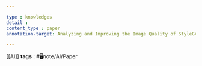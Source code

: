 ```yaml
---

type : knowledges
detail : 
content_type : paper
annotation-target: Analyzing and Improving the Image Quality of StyleGAN.pdf

---
```


[[AI]]
**tags** : #🖥️note/AI/Paper 
